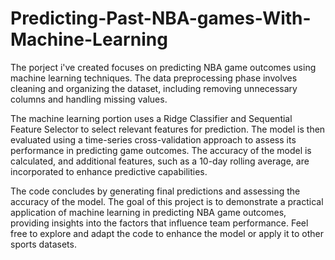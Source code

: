 # Predicting-Past-NBA-games-With-Machine-Learning
The porject i've created focuses on predicting NBA game outcomes using machine learning techniques. The data preprocessing phase involves cleaning and organizing the dataset, including removing unnecessary columns and handling missing values.

The machine learning portion uses a Ridge Classifier and Sequential Feature Selector to select relevant features for prediction. The model is then evaluated using a time-series cross-validation approach to assess its performance in predicting game outcomes. The accuracy of the model is calculated, and additional features, such as a 10-day rolling average, are incorporated to enhance predictive capabilities.

The code concludes by generating final predictions and assessing the accuracy of the model. The goal of this project is to demonstrate a practical application of machine learning in predicting NBA game outcomes, providing insights into the factors that influence team performance. Feel free to explore and adapt the code to enhance the model or apply it to other sports datasets.
